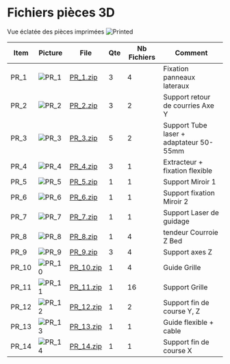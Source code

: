 # Fichiers pièces 3D

Vue éclatée des pièces imprimées
![Printed](https://user-images.githubusercontent.com/84618082/208309243-9f51b3f2-d728-4970-a57c-0ddabd0ae46b.jpg)


| Item | Picture | File | Qte | Nb Fichiers | Comment |
| - | - | - | - | - | - |
| PR_1 | ![PR_1](https://user-images.githubusercontent.com/84618082/208308344-c058bd33-91cc-4c4a-aa98-7e2903243dbb.jpg) | [PR_1.zip](https://github.com/bsfconception/CO2-Laser-Cutter/files/10254179/PR_1.zip) | 3 | 4 | Fixation panneaux lateraux |
| PR_2 | ![PR_2](https://user-images.githubusercontent.com/84618082/208309257-70f2f3df-a4d2-4a47-9d1a-ed02c29c2cad.jpg) | [PR_2.zip](https://github.com/bsfconception/CO2-Laser-Cutter/files/10254240/PR_2.zip) | 3 | 2 | Support retour de courries Axe Y |
| PR_3 | ![PR_3](https://user-images.githubusercontent.com/84618082/208309264-c6c27bc8-a699-4427-a923-f475165b18ff.jpg) | [PR_3.zip](https://github.com/bsfconception/CO2-Laser-Cutter/files/10254241/PR_3.zip) | 5 | 2 | Support Tube laser + adaptateur 50-55mm |
| PR_4 | ![PR_4](https://user-images.githubusercontent.com/84618082/208309273-3987f825-a038-40f8-8b4b-a589d76bedb1.jpg) | [PR_4.zip](https://github.com/bsfconception/CO2-Laser-Cutter/files/10254242/PR_4.zip) | 3 | 1 | Extracteur + fixation flexible |
| PR_5 | ![PR_5](https://user-images.githubusercontent.com/84618082/208309275-ffb21e71-5dde-4e0e-a3fb-653ea804d882.jpg) | [PR_5.zip](https://github.com/bsfconception/CO2-Laser-Cutter/files/10254243/PR_5.zip) | 1 | 1 | Support Miroir 1 |
| PR_6 | ![PR_6](https://user-images.githubusercontent.com/84618082/208309278-4d9cb50e-1e0d-4363-ba48-c10fe0df72b3.jpg) | [PR_6.zip](https://github.com/bsfconception/CO2-Laser-Cutter/files/10254244/PR_6.zip) | 1 | 1 | Support fixation Miroir 2 | 
| PR_7 | ![PR_7](https://user-images.githubusercontent.com/84618082/208309279-a20b6b55-7747-4a15-b6f1-3587ac4299f6.jpg) | [PR_7.zip](https://github.com/bsfconception/CO2-Laser-Cutter/files/10254245/PR_7.zip) | 1 | 1 | Support Laser de guidage |
| PR_8 | ![PR_8](https://user-images.githubusercontent.com/84618082/208309283-247c2a19-3d5d-4d17-8370-c60efa2c22de.jpg) | [PR_8.zip](https://github.com/bsfconception/CO2-Laser-Cutter/files/10254246/PR_8.zip) | 1 | 4 | tendeur Courroie Z Bed |
| PR_9 | ![PR_9](https://user-images.githubusercontent.com/84618082/208309286-4d230808-4e79-4628-b350-2b1eb22816d3.jpg) | [PR_9.zip](https://github.com/bsfconception/CO2-Laser-Cutter/files/10254247/PR_9.zip) | 3 | 4 | Support axes Z |
| PR_10 | ![PR_10](https://user-images.githubusercontent.com/84618082/208309353-14dac141-870f-44d8-886c-ed4bdf5edbc3.jpg) | [PR_10.zip](https://github.com/bsfconception/CO2-Laser-Cutter/files/10254248/PR_10.zip) | 1 | 4 | Guide Grille | 
| PR_11 | ![PR_11](https://user-images.githubusercontent.com/84618082/208309288-7e2ba612-9c68-4c9f-b058-6cf1a8c6eece.jpg) | [PR_11.zip](https://github.com/bsfconception/CO2-Laser-Cutter/files/10254249/PR_11.zip) | 1 | 16 | Support Grille |
| PR_12 | ![PR_12](https://user-images.githubusercontent.com/84618082/208309292-222b6ed5-d8c1-4f02-a97b-3e7aff7e34b8.jpg) | [PR_12.zip](https://github.com/bsfconception/CO2-Laser-Cutter/files/10254250/PR_12.zip) | 1 | 2 | Support fin de course Y, Z |
| PR_13 | ![PR_13](https://user-images.githubusercontent.com/84618082/208309293-c167614d-3186-4337-9e91-e98371d6cc7f.jpg) | [PR_13.zip](https://github.com/bsfconception/CO2-Laser-Cutter/files/10254251/PR_13.zip) | 1 | 1 | Guide flexible + cable |
| PR_14 | ![PR_14](https://user-images.githubusercontent.com/84618082/208309305-6b77c9af-9b04-481e-830a-e15762e35f6b.jpg) | [PR_14.zip](https://github.com/bsfconception/CO2-Laser-Cutter/files/10254252/PR_14.zip) | 1 | 1 | Support fin de course X |


